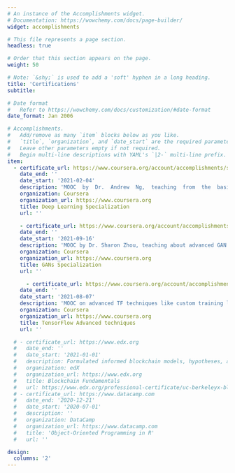 ```yaml
---
# An instance of the Accomplishments widget.
# Documentation: https://wowchemy.com/docs/page-builder/
widget: accomplishments

# This file represents a page section.
headless: true

# Order that this section appears on the page.
weight: 50

# Note: `&shy;` is used to add a 'soft' hyphen in a long heading.
title: 'Certifications'
subtitle:

# Date format
#   Refer to https://wowchemy.com/docs/customization/#date-format
date_format: Jan 2006

# Accomplishments.
#   Add/remove as many `item` blocks below as you like.
#   `title`, `organization`, and `date_start` are the required parameters.
#   Leave other parameters empty if not required.
#   Begin multi-line descriptions with YAML's `|2-` multi-line prefix.
item:
  - certificate_url: https://www.coursera.org/account/accomplishments/specialization/ZPRS3759NA8E
    date_end: ''
    date_start: '2021-02-04'
    description: 'MOOC  by  Dr.  Andrew  Ng,  teaching  from  the  basis  of  Deep Learning  models  (backprop,  gradient  descent)  to  advanced network architectures (CNNs, LSTMs, Transformers)'
    organization: Coursera
    organization_url: https://www.coursera.org
    title: Deep Learning Specialization
    url: ''

    - certificate_url: https://www.coursera.org/account/accomplishments/specialization/TB6PGBU3AGVU
    date_end: ''
    date_start: '2021-09-16'
    description: 'MOOC by Dr. Sharon Zhou, teaching about advanced GAN architectures  (StyeGAN,  CycleGAN,  Pix2Pix,  …)  for  image generation, data augmentation and image translation.'
    organization: Coursera
    organization_url: https://www.coursera.org
    title: GANs Specialization
    url: ''

      - certificate_url: https://www.coursera.org/account/accomplishments/specialization/TKEFA783YLJ4
    date_end: ''
    date_start: '2021-08-07'
    description: 'MOOC on advanced TF techniques like custom training loops, multi-GPUs training, Functional API, image generation with VAEs.'
    organization: Coursera
    organization_url: https://www.coursera.org
    title: TensorFlow Advanced techniques
    url: ''

  # - certificate_url: https://www.edx.org
  #   date_end: ''
  #   date_start: '2021-01-01'
  #   description: Formulated informed blockchain models, hypotheses, and use cases.
  #   organization: edX
  #   organization_url: https://www.edx.org
  #   title: Blockchain Fundamentals
  #   url: https://www.edx.org/professional-certificate/uc-berkeleyx-blockchain-fundamentals
  # - certificate_url: https://www.datacamp.com
  #   date_end: '2020-12-21'
  #   date_start: '2020-07-01'
  #   description: ''
  #   organization: DataCamp
  #   organization_url: https://www.datacamp.com
  #   title: 'Object-Oriented Programming in R'
  #   url: ''

design:
  columns: '2'
---
```

